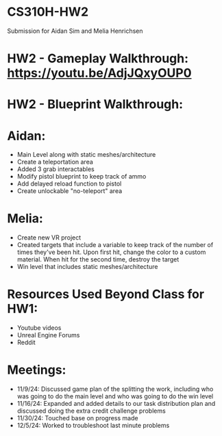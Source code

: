 # CS310H-HW2
Submission for Aidan Sim and Melia Henrichsen
# HW2 - Gameplay Walkthrough: https://youtu.be/AdjJQxyOUP0
# HW2 - Blueprint Walkthrough: 

# Aidan:
- Main Level along with static meshes/architecture
- Create a teleportation area
- Added 3 grab interactables
- Modify pistol blueprint to keep track of ammo
- Add delayed reload function to pistol
- Create unlockable "no-teleport" area

# Melia: 
- Create new VR project
- Created targets that include a variable to keep track of the number of times they've been hit. Upon first hit, change the color to a custom material. When hit for the second time, destroy the target
- Win level that includes static meshes/architecture

# Resources Used Beyond Class for HW1:
-	Youtube videos
- Unreal Engine Forums
-	Reddit

# Meetings:
- 11/9/24: Discussed game plan of the splitting the work, including who was going to do the main level and who was going to do the win level
- 11/16/24: Expanded and added details to our task distribution plan and discussed doing the extra credit challenge problems
- 11/30/24: Touched base on progress made
- 12/5/24: Worked to troubleshoot last minute problems
